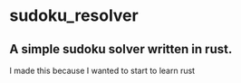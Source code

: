 # sudoku_resolver
## A simple sudoku solver written in rust.
I made this because I wanted to start to learn rust
